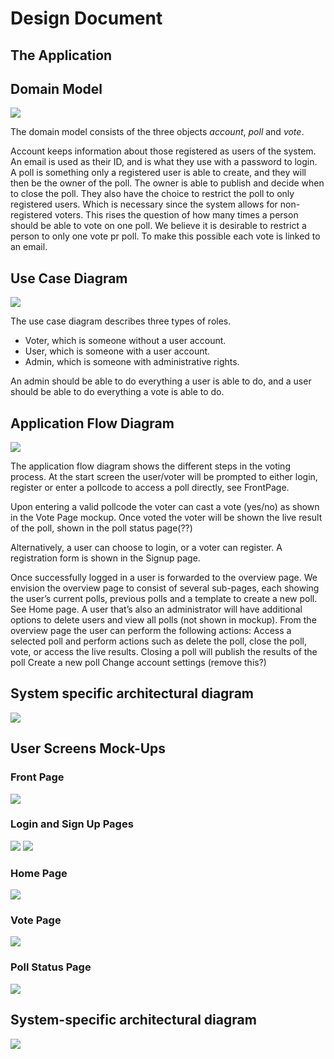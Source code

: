 # Design Document

## The Application

## Domain Model
![](images/domainmodel.png "")

The domain model consists of the three objects *account*, *poll* and *vote*.

Account keeps information about those registered as users of the system.
An email is used as their ID, and is what they use with a password to login.
A poll is something only a registered user is able to create,
and they will then be the owner of the poll. 
The owner is able to publish and decide when to close the poll. 
They also have the choice to restrict the poll to only registered users.
Which is necessary since the system allows for non-registered voters.
This rises the question of how many times a person should be able to vote on one poll.
We believe it is desirable to restrict a person to only one vote pr poll.
To make this possible each vote is linked to an email.


## Use Case Diagram
![](images/usecase.png "")

The use case diagram describes three types of roles. 
- Voter, which is someone without a user account.
- User, which is someone with a user account.
- Admin, which is someone with administrative rights. 

An admin should be able to do everything a user is able to do, 
and a user should be able to do everything a vote is able to do.



## Application Flow Diagram
![](images/applicationflow.png "")

The application flow diagram shows the different steps in the voting process. 
At the start screen the user/voter will be prompted to either login, 
register or enter a pollcode to access a poll directly, see FrontPage.

Upon entering a valid pollcode the voter can cast a vote (yes/no) 
as shown in the Vote Page mockup. 
Once voted the voter will be shown the live result of the poll, 
shown in the poll status page(??)

Alternatively, a user can choose to login, or a voter can register. 
A registration form is shown in the Signup page.

Once successfully logged in a user is forwarded to the overview page. 
We envision the overview page to consist of several sub-pages, 
each showing the user’s current polls, previous polls and a template to create a new poll. 
See Home page. 
A user that’s also an administrator will have additional options to delete users and view all polls 
(not shown in mockup). From the overview page the user can perform the following actions:
Access a selected poll and perform actions such as delete the poll, 
close the poll, vote, or access the live results.
Closing a poll will publish the results of the poll
Create a new poll
Change account settings (remove this?)


## System specific architectural diagram
![](images/architecturaldiagram.png "")

## User Screens Mock-Ups

### Front Page
![](mockups/Startpage.png "")

### Login and Sign Up Pages
![](mockups/Loginpage.png "")
![](mockups/Signuppage.png "")

### Home Page
![](mockups/Homepage.png "")

### Vote Page
![](mockups/Votepage.png "")

### Poll Status Page
![](mockups/Resultpage.png "")

## System-specific architectural diagram
![](images/architecturaldiagram.png "")